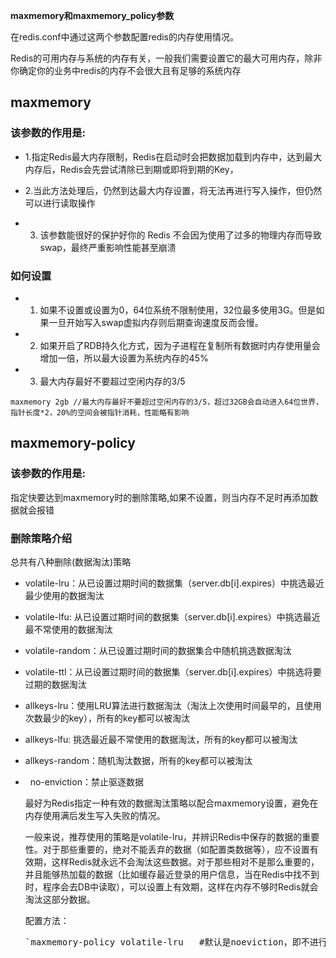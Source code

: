 **maxmemory和maxmemory_policy参数**



在redis.conf中通过这两个参数配置redis的内存使用情况。

Redis的可用内存与系统的内存有关，一般我们需要设置它的最大可用内存，除非你确定你的业务中redis的内存不会很大且有足够的系统内存

maxmemory
------

### 该参数的作用是:


* 1.指定Redis最大内存限制，Redis在启动时会把数据加载到内存中，达到最大内存后，Redis会先尝试清除已到期或即将到期的Key，

* 2.当此方法处理后，仍然到达最大内存设置，将无法再进行写入操作，但仍然可以进行读取操作

* 3. 该参数能很好的保护好你的 Redis 不会因为使用了过多的物理内存而导致 swap，最终严重影响性能甚至崩溃

### 如何设置

* 1. 如果不设置或设置为0，64位系统不限制使用，32位最多使用3G。但是如果一旦开始写入swap虚拟内存则后期查询速度反而会慢。
* 2. 如果开启了RDB持久化方式，因为子进程在复制所有数据时内存使用量会增加一倍，所以最大设置为系统内存的45%
* 3. 最大内存最好不要超过空闲内存的3/5

```
maxmemory 2gb //最大内存最好不要超过空闲内存的3/5，超过32GB会自动进入64位世界，指针长度*2，20%的空间会被指针消耗，性能略有影响
```

maxmemory-policy
------

### 该参数的作用是:

指定快要达到maxmemory时的删除策略,如果不设置，则当内存不足时再添加数据就会报错

### 删除策略介绍

总共有八种删除(数据淘汰)策略

*   volatile-lru：从已设置过期时间的数据集（server.db[i].expires）中挑选最近最少使用的数据淘汰
*   volatile-lfu: 从已设置过期时间的数据集（server.db[i].expires）中挑选最近最不常使用的数据淘汰
*   volatile-random：从已设置过期时间的数据集合中随机挑选数据淘汰
*   volatile-ttl：从已设置过期时间的数据集（server.db[i].expires）中挑选将要过期的数据淘汰
*   allkeys-lru：使用LRU算法进行数据淘汰（淘汰上次使用时间最早的，且使用次数最少的key），所有的key都可以被淘汰
*   allkeys-lfu: 挑选最近最不常使用的数据淘汰，所有的key都可以被淘汰
*   allkeys-random：随机淘汰数据，所有的key都可以被淘汰
*   no-enviction：禁止驱逐数据


    最好为Redis指定一种有效的数据淘汰策略以配合maxmemory设置，避免在内存使用满后发生写入失败的情况。

    一般来说，推荐使用的策略是volatile-lru，并辨识Redis中保存的数据的重要性。对于那些重要的，绝对不能丢弃的数据（如配置类数据等），应不设置有效期，这样Redis就永远不会淘汰这些数据。对于那些相对不是那么重要的，并且能够热加载的数据（比如缓存最近登录的用户信息，当在Redis中找不到时，程序会去DB中读取），可以设置上有效期，这样在内存不够时Redis就会淘汰这部分数据。

    配置方法：

    <pre class="hljs autoit">`maxmemory-policy <span class="hljs-keyword">volatile-lru   <span class="hljs-meta">#默认是noeviction，即不进行数据淘汰</span></span>`</pre>


